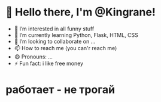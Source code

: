 # 👑 Hello there, I'm @Kingrane!
- 👀 I’m interested in all funny stuff
- 🌱 I’m currently learning Python, Flask, HTML, CSS
- 💞️ I’m looking to collaborate on ...
- 📫 How to reach me (you can'r reach me)
- 😄 Pronouns: ...
- ⚡ Fun fact: i like free money
 # работает -  не трогай

<!---
Kingrane/Kingrane is a ✨ special ✨ repository because its `README.md` (this file) appears on your GitHub profile.
You can click the Preview link to take a look at your changes.
--->
